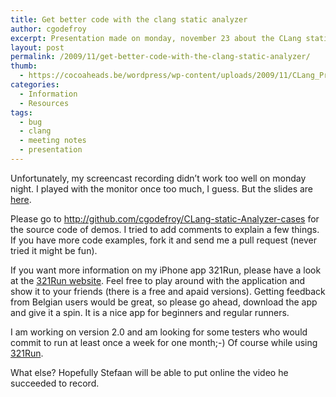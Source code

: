```yaml
---
title: Get better code with the clang static analyzer
author: cgodefroy
excerpt: Presentation made on monday, november 23 about the CLang static analyzer
layout: post
permalink: /2009/11/get-better-code-with-the-clang-static-analyzer/
thumb:
  - https://cocoaheads.be/wordpress/wp-content/uploads/2009/11/CLang_Pres.png
categories:
  - Information
  - Resources
tags:
  - bug
  - clang
  - meeting notes
  - presentation
---
```

Unfortunately, my screencast recording didn&#8217;t work too well on monday night. I played with the monitor once too much, I guess. But the slides are [here][1].

Please go to <http://github.com/cgodefroy/CLang-static-Analyzer-cases> for the source code of demos. I tried to add comments to explain a few things. If you have more code examples, fork it and send me a pull request (never tried it might be fun).

If you want more information on my iPhone app 321Run, please have a look at the [321Run website][2]. Feel free to play around with the application and show it to your friends (there is a free and apaid versions). Getting feedback from Belgian users would be great, so please go ahead, download the app and give it a spin. It is a nice app for beginners and regular runners. 

I am working on version 2.0 and am looking for some testers who would commit to run at least once a week for one month;-) Of course while using [321Run][2].

What else? Hopefully Stefaan will be able to put online the video he succeeded to record.

 [1]: https://cocoaheads.be/wordpress/wp-content/uploads/2009/11/Clang_en.key_.zip
 [2]: http://321run.com